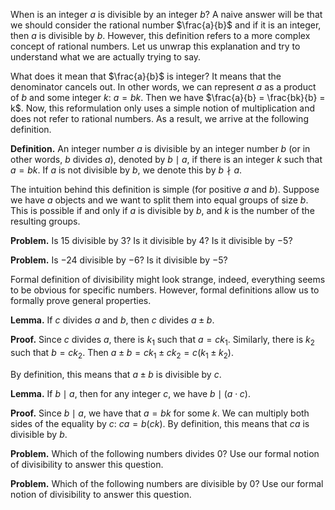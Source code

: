 When is an integer $a$ is divisible by an integer $b$? A naive answer will be that we should consider the rational number $\frac{a}{b}$ and if it is an integer, then $a$ is divisible by $b$. However, this definition refers to a more complex concept of rational numbers. Let us unwrap this explanation and try to understand what we are actually trying to say. 

What does it mean that $\frac{a}{b}$ is integer? It means that the denominator cancels out. In other words, we can represent $a$ as a product of $b$ and some integer $k$: $a = bk$. Then we have $\frac{a}{b} = \frac{bk}{b} = k$. Now, this reformulation only uses a simple notion of multiplication and does not refer to rational numbers. As a result, we arrive at the following definition.

__Definition.__ An integer number $a$ is divisible by an integer number $b$ (or in other words, $b$ divides $a$), denoted by $b \mid a$, if there is an integer $k$ such that $a = bk$. If $a$ is not divisible by $b$, we denote this by $b \nmid a$.

The intuition behind this definition is simple (for positive $a$ and $b$). Suppose we have $a$ objects and we want to split them into equal groups of size $b$. This is possible if and only if $a$ is divisible by $b$, and $k$ is the number of the resulting groups. 

__Problem.__ Is $15$ divisible by $3$? Is it divisible by $4$? Is it divisible by $-5$?

__Problem.__ Is $-24$ divisible by $-6$? Is it divisible by $-5$?

Formal definition of divisibility might look strange, indeed, everything seems to be obvious for specific numbers. However, formal definitions allow us to formally prove general properties. 

__Lemma.__ If $c$ divides $a$ and $b$, then $c$ divides $a \pm b$.

__Proof.__ Since $c$ divides $a$, there is $k_1$ such that $a = ck_1$. Similarly, there is $k_2$ such that $b = ck_2$. Then $a \pm b = ck_1 \pm ck_2 = c(k_1 \pm k_2)$.

By definition, this means that $a \pm b$ is divisible by $c$.

__Lemma.__ If $b \mid a$, then for any integer $c$, we have $b \mid (a \cdot c)$.

__Proof.__ Since $b \mid a$, we have that $a = bk$ for some $k$. We can multiply both sides of the equality by $c$: $ca = b(ck)$. By definition, this means that $ca$ is divisible by $b$.

__Problem.__ Which of the following numbers divides $0$? Use our formal notion of divisibility to answer this question.

__Problem.__ Which of the following numbers are divisible by $0$? Use our formal notion of divisibility to answer this question.
